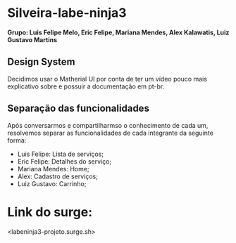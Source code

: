 # Silveira-labe-ninja3
**Grupo: Luis Felipe Melo, Eric Felipe, Mariana Mendes, Alex Kalawatis, Luiz Gustavo Martins**

## Design System
Decidimos usar o Matherial UI por conta de ter um vídeo pouco mais explicativo sobre e possuir a documentação em pt-br.

## Separação das funcionalidades
Após conversarmos e compartilharmso o conhecimento de cada um, resolvemos separar as funcionalidades de cada integrante da seguinte forma:

* Luis Felipe: Lista de serviços;
* Eric Felipe: Detalhes do serviço;
* Mariana Mendes: Home; 
* Alex: Cadastro de serviços;
* Luiz Gustavo: Carrinho; 

# Link do surge:
<labeninja3-projeto.surge.sh>
